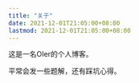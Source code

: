 ```yaml
---
title: "关于"
date: 2021-12-01T21:05:00+08:00
lastmod: 2021-12-01T21:05:00+08:00
---
```

这是一名OIer的个人博客。

平常会发一些题解，还有踩坑心得。
